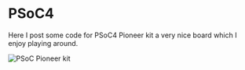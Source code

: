 # PSoC4
Here I post some code for PSoC4 Pioneer kit a very nice board which I enjoy playing around.

![PSoC Pioneer kit](http://origin-www.cypress.com/sites/default/files/DSC_0085_1.jpg)
